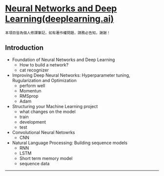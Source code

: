 # [Neural Networks and Deep Learning(deeplearning.ai)](https://www.coursera.org/learn/neural-networks-deep-learning/)

`本項目皆為個人修課筆記，如有著作權問題，請務必告知，謝謝！`

## Introduction
- Foundation of Neural Networks and Deep Learning
    - How to build a network?
    - cat recognizer
- Improving Deep Neural Networks: Hyperparameter tuning, Rugularization and Optimization
    - perform well
    - Momentun
    - RMSprop
    - Adam
- Structuring your Machine Learning project
    - what changes on the model
    - train
    - development
    - test
- Convolutional Neural Netowrks
    - CNN
- Natural Language Processing: Building sequence models
    - RNN
    - LSTM
    - Short term memory model
    - sequence data
---
